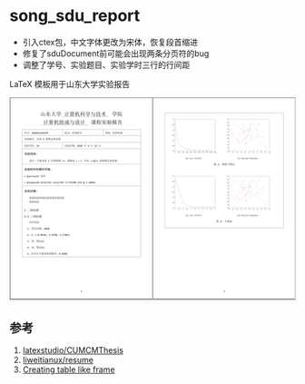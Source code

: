 # song_sdu_report
+ 引入ctex包，中文字体更改为宋体，恢复段首缩进
+ 修复了sduDocument前可能会出现两条分页符的bug
+ 调整了学号、实验题目、实验学时三行的行间距

LaTeX 模板用于山东大学实验报告

![demo](image/demo.png)

## 参考

1. [latexstudio/CUMCMThesis](https://github.com/latexstudio/CUMCMThesis)
2. [liweitianux/resume](https://github.com/liweitianux/resume)
3. [Creating table like frame](https://tex.stackexchange.com/questions/440009/creating-table-like-frame)